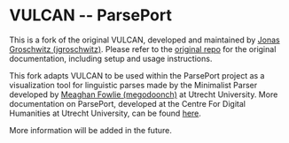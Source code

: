 # VULCAN -- ParsePort

This is a fork of the original VULCAN, developed and maintained by [Jonas Groschwitz (jgroschwitz)](https://github.com/jgroschwitz). Please refer to the [original repo](https://github.com/jgroschwitz/vulcan) for the original documentation, including setup and usage instructions.

This fork adapts VULCAN to be used within the ParsePort project as a visualization tool for linguistic parses made by the Minimalist Parser developed by [Meaghan Fowlie (megodoonch)](https://github.com/megodoonch) at Utrecht University. More documentation on ParsePort, developed at the Centre For Digital Humanities at Utrecht University, can be found [here](https://github.com/CentreForDigitalHumanities/parseport).

More information will be added in the future.
